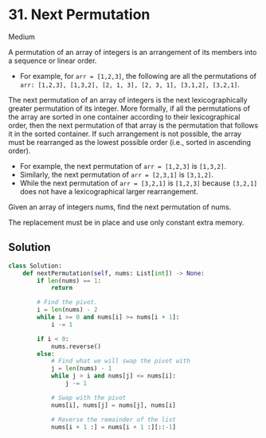 # 31. Next Permutation

Medium

A permutation of an array of integers is an arrangement of its members into a
sequence or linear order.

- For example, for `arr = [1,2,3]`, the following are all the permutations of
  `arr: [1,2,3], [1,3,2], [2, 1, 3], [2, 3, 1], [3,1,2], [3,2,1]`.

The next permutation of an array of integers is the next lexicographically
greater permutation of its integer. More formally, if all the permutations of
the array are sorted in one container according to their lexicographical order,
then the next permutation of that array is the permutation that follows it in
the sorted container. If such arrangement is not possible, the array must be
rearranged as the lowest possible order (i.e., sorted in ascending order).

- For example, the next permutation of `arr = [1,2,3]` is `[1,3,2]`.
- Similarly, the next permutation of `arr = [2,3,1]` is `[3,1,2]`.
- While the next permutation of `arr = [3,2,1]` is `[1,2,3]` because `[3,2,1]`
  does not have a lexicographical larger rearrangement.

Given an array of integers nums, find the next permutation of nums.

The replacement must be in place and use only constant extra memory.

## Solution

```python
class Solution:
    def nextPermutation(self, nums: List[int]) -> None:
        if len(nums) == 1:
            return

        # Find the pivot.
        i = len(nums) - 2
        while i >= 0 and nums[i] >= nums[i + 1]:
            i -= 1

        if i < 0:
            nums.reverse()
        else:
            # Find what we will swap the pivot with
            j = len(nums) - 1
            while j > i and nums[j] <= nums[i]:
                j -= 1

            # Swap with the pivot
            nums[i], nums[j] = nums[j], nums[i]

            # Reverse the remainder of the list
            nums[i + 1 :] = nums[i + 1 :][::-1]
```
